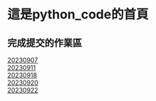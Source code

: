# 這是python_code的首頁

## 完成提交的作業區

[20230907](https://github.com/Kimi-Hsueh/20230907-homework)<br>
[20230911](./20230911/)<br>
[20230918](https://github.com/Kimi-Hsueh/python_code/blob/main/20230918/20230918_work.ipynb)<br>
[20230920](https://github.com/Kimi-Hsueh/python_code/blob/main/20230920/20230920_work.ipynb)<br>
[20230922](https://github.com/Kimi-Hsueh/loop_python/blob/master/homework-20230922.ipynb)
